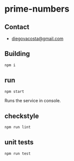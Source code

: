 # prime-numbers

## Contact

* diegovacosta@gmail.com

## Building

```sh
npm i
```
## run 

```sh
npm start
```
Runs the service in console.

## checkstyle
```sh
npm run lint
```

## unit tests
```sh
npm run test
```
